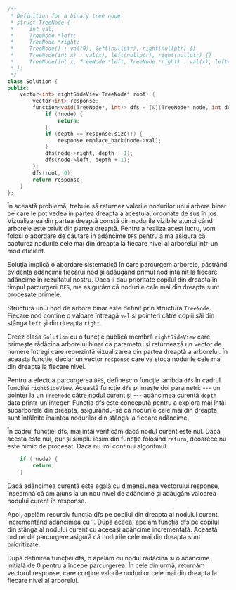 ```cpp
/**
 * Definition for a binary tree node.
 * struct TreeNode {
 *     int val;
 *     TreeNode *left;
 *     TreeNode *right;
 *     TreeNode() : val(0), left(nullptr), right(nullptr) {}
 *     TreeNode(int x) : val(x), left(nullptr), right(nullptr) {}
 *     TreeNode(int x, TreeNode *left, TreeNode *right) : val(x), left(left), right(right) {}
 * };
 */
class Solution {
public:
    vector<int> rightSideView(TreeNode* root) {
        vector<int> response;
        function<void(TreeNode*, int)> dfs = [&](TreeNode* node, int depth) {
            if (!node) {
                return;
            }
            if (depth == response.size()) {
                response.emplace_back(node->val);
            }
            dfs(node->right, depth + 1);
            dfs(node->left, depth + 1);
        };
        dfs(root, 0);
        return response;
    }
}; 

```


În această problemă, trebuie să returnez valorile nodurilor unui arbore binar pe care le pot vedea in partea dreapta a acestuia, ordonate de sus în jos. Vizualizarea din partea dreaptă constă din nodurile vizibile atunci când arborele este privit din partea dreaptă. 
Pentru a realiza acest lucru, vom folosi o abordare de căutare în adâncime `DFS` pentru a ma asigura că capturez nodurile cele mai din dreapta la fiecare nivel al arborelui într-un mod eficient.

Soluția implică o abordare sistematică în care parcurgem arborele, păstrând evidența adâncimii fiecărui nod și adăugând primul nod întâlnit la fiecare adâncime în rezultatul nostru. Daca ii dau prioritate copilul din dreapta în timpul parcurgerii `DFS`, ma asigurăm că nodurile cele mai din dreapta sunt procesate primele.

Structura unui nod de arbore binar este definit prin structura `TreeNode`. Fiecare nod conține o valoare întreagă `val` și pointeri către copiii săi din stânga `left` și din dreapta `right`.

Creez clasa `Solution` cu o funcție publică membră `rightSideView` care primește rădăcina arborelui binar ca parametru și returnează un vector de numere întregi care reprezintă vizualizarea din partea dreaptă a arborelui. 
În aceasta funcție, declar un vector `response` care va stoca nodurile cele mai din dreapta la fiecare nivel.

Pentru a efectua parcurgerea `DFS`, definesc o funcție lambda `dfs` în cadrul funcției `rightSideView`. 
Această funcție `dfs` primește doi parametri: 
--- un pointer la un `TreeNode` către nodul curent și 
--- adâncimea curentă `depth` data printr-un integer. Funcția dfs este concepută pentru a explora mai întâi subarborele din dreapta, asigurându-se că nodurile cele mai din dreapta sunt întâlnite înaintea nodurilor din stânga la fiecare adâncime.

În cadrul funcției dfs, mai întâi verificăm dacă nodul curent este nul. Dacă acesta este nul, pur și simplu ieșim din funcție folosind `return`, deoarece nu este nimic de procesat. Daca nu imi continui algoritmul.

```cpp
    if (!node) {
        return;
    }
```

Dacă adâncimea curentă este egală cu dimensiunea vectorului response, înseamnă că am ajuns la un nou nivel de adâncime și adăugăm valoarea nodului curent în response.

Apoi, apelăm recursiv funcția dfs pe copilul din dreapta al nodului curent, incrementând adâncimea cu 1. După aceea, apelăm funcția dfs pe copilul din stânga al nodului curent cu aceeași adâncime incrementată. Această ordine de parcurgere asigură că nodurile cele mai din dreapta sunt prioritizate.

După definirea funcției dfs, o apelăm cu nodul rădăcină și o adâncime inițială de 0 pentru a începe parcurgerea. În cele din urmă, returnăm vectorul response, care conține valorile nodurilor cele mai din dreapta la fiecare nivel al arborelui.